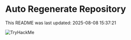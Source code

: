 # Auto Regenerate Repository

This README was last updated: 2025-08-08 15:37:21

 ![TryHackMe](https://tryhackme.com/badge/533634)